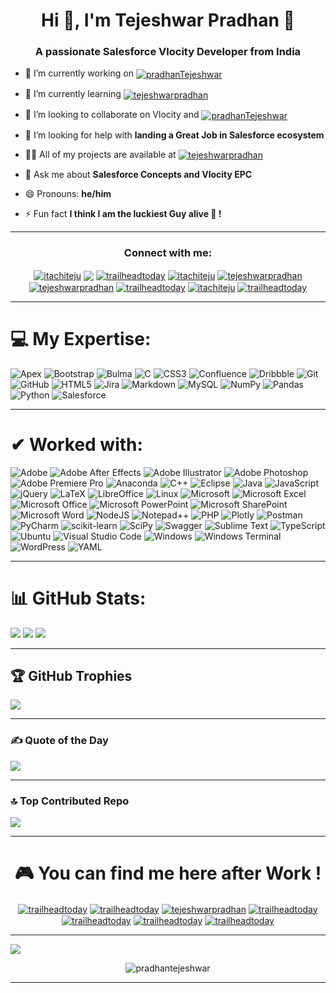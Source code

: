 <h1 align="center">Hi 👋, I'm Tejeshwar Pradhan 🙂</h1>
<h3 align="center">A passionate Salesforce Vlocity Developer from India</h3>

- 🔭 I’m currently working on <a href="https://github.com/pradhanTejeshwar/practiseSalesforceAdmin" target="blank"><img align="center" src="https://img.shields.io/badge/github-%23121011.svg?style=for-the-badge&logo=github&logoColor=white" alt="pradhanTejeshwar"/></a>

- 🌱 I’m currently learning <a href="https://www.salesforce.com/trailblazer/tpradhan17" target="blank"><img align="center" src="https://img.shields.io/badge/Apex-blue?style=for-the-badge&logo=salesforce&logoColor=white" alt="tejeshwarpradhan"/></a>

- 👯 I’m looking to collaborate on Vlocity and 
<a href="https://www.salesforce.com/trailblazer/tpradhan17" target="blank"><img align="center" src="https://img.shields.io/badge/Salesforce-blue?style=for-the-badge&logo=salesforce&logoColor=white" alt="pradhanTejeshwar"/></a>

- 🤝 I’m looking for help with **landing a Great Job in Salesforce ecosystem**

- 👨‍💻 All of my projects are available at 
<a href="https://linktr.ee/tejeshwarpradhan" target="blank"><img align="center" src="https://img.shields.io/badge/linktree-1de9b6?style=for-the-badge&logo=linktree&logoColor=white" alt="tejeshwarpradhan"/></a>


- 💬 Ask me about **Salesforce Concepts and Vlocity EPC**

- 😄 Pronouns: **he/him**

- ⚡ Fun fact **I think I am the luckiest Guy alive 💯 !**

---

<center>

<h3 align="center">Connect with me:</h3>
<p align="center">
<a href="https://dribbble.com/itachiteju" target="blank"><img align="center" src="https://img.shields.io/badge/Dribbble-EA4C89?style=for-the-badge&logo=dribbble&logoColor=white" alt="itachiteju"/></a>
<a href="https://www.freelancer.com/u/TejPradhan" target="blank"><img align="center" src="https://img.shields.io/badge/Freelancer-29B2FE?style=for-the-badge&logo=Freelancer&logoColor=white"/></a>
<a href="mailto:t1999pradhan@gmail.com" target="blank"><img align="center" src="https://img.shields.io/badge/Gmail-D14836?style=for-the-badge&logo=gmail&logoColor=white" alt="trailheadtoday"/></a>
<a href="https://profile.indeed.com/?hl=en_IN&co=IN&from=gnav-homepage" target="blank"><img align="center" src="https://img.shields.io/badge/indeed-003A9B?style=for-the-badge&logo=indeed&logoColor=white" alt="itachiteju"/></a>
<a href="https://linkedin.com/in/tejeshwarpradhan" target="blank"><img align="center" src="https://img.shields.io/badge/linkedin-%230077B5.svg?style=for-the-badge&logo=linkedin&logoColor=white" alt="tejeshwarpradhan"/></a>
<a href="https://linktr.ee/tejeshwarpradhan" target="blank"><img align="center" src="https://img.shields.io/badge/linktree-1de9b6?style=for-the-badge&logo=linktree&logoColor=white" alt="tejeshwarpradhan"/></a>
<a href="https://t.me/TejeshwarPradhan" target="blank"><img align="center" src="https://img.shields.io/badge/Telegram-2CA5E0?style=for-the-badge&logo=telegram&logoColor=white" alt="trailheadtoday"/></a>
<a href="https://www.upwork.com/freelancers/~010d583ed12274329d" target="blank"><img align="center" src="https://img.shields.io/badge/UpWork-6FDA44?style=for-the-badge&logo=Upwork&logoColor=white" alt="itachiteju"/></a>
<a href="https://www.youtube.com/@TrailheadToday" target="blank"><img align="center" src="https://img.shields.io/badge/YouTube-%23FF0000.svg?style=for-the-badge&logo=YouTube&logoColor=white" alt="trailheadtoday"/></a>
</p>

</center>

---

# 💻 My Expertise:
![Apex](https://img.shields.io/badge/Apex-blue?style=for-the-badge&logo=salesforce&logoColor=white) 
![Bootstrap](https://img.shields.io/badge/bootstrap-%238511FA.svg?style=for-the-badge&logo=bootstrap&logoColor=white) 
![Bulma](https://img.shields.io/badge/bulma-00D0B1?style=for-the-badge&logo=bulma&logoColor=white) 
![C](https://img.shields.io/badge/c-%2300599C.svg?style=for-the-badge&logo=c&logoColor=white) 
![CSS3](https://img.shields.io/badge/css3-%231572B6.svg?style=for-the-badge&logo=css3&logoColor=white) 
![Confluence](https://img.shields.io/badge/confluence-%23172BF4.svg?style=for-the-badge&logo=confluence&logoColor=white) 
![Dribbble](https://img.shields.io/badge/Dribbble-EA4C89?style=for-the-badge&logo=dribbble&logoColor=white) 
![Git](https://img.shields.io/badge/git-%23F05033.svg?style=for-the-badge&logo=git&logoColor=white) 
![GitHub](https://img.shields.io/badge/github-%23121011.svg?style=for-the-badge&logo=github&logoColor=white) 
![HTML5](https://img.shields.io/badge/html5-%23E34F26.svg?style=for-the-badge&logo=html5&logoColor=white) 
![Jira](https://img.shields.io/badge/jira-%230A0FFF.svg?style=for-the-badge&logo=jira&logoColor=white) 
![Markdown](https://img.shields.io/badge/markdown-%23000000.svg?style=for-the-badge&logo=markdown&logoColor=white) 
![MySQL](https://img.shields.io/badge/mysql-4479A1.svg?style=for-the-badge&logo=mysql&logoColor=white) 
![NumPy](https://img.shields.io/badge/numpy-%23013243.svg?style=for-the-badge&logo=numpy&logoColor=white) 
![Pandas](https://img.shields.io/badge/pandas-%23150458.svg?style=for-the-badge&logo=pandas&logoColor=white) 
![Python](https://img.shields.io/badge/python-3670A0?style=for-the-badge&logo=python&logoColor=ffdd54) 
![Salesforce](https://img.shields.io/badge/Salesforce-blue?style=for-the-badge&logo=salesforce&logoColor=white) 

---

# ✔ Worked with: 
![Adobe](https://img.shields.io/badge/adobe-%23FF0000.svg?style=for-the-badge&logo=adobe&logoColor=white) 
![Adobe After Effects](https://img.shields.io/badge/Adobe%20After%20Effects-9999FF.svg?style=for-the-badge&logo=Adobe%20After%20Effects&logoColor=white) 
![Adobe Illustrator](https://img.shields.io/badge/adobe%20illustrator-%23FF9A00.svg?style=for-the-badge&logo=adobe%20illustrator&logoColor=white) 
![Adobe Photoshop](https://img.shields.io/badge/adobe%20photoshop-%2331A8FF.svg?style=for-the-badge&logo=adobe%20photoshop&logoColor=white) 
![Adobe Premiere Pro](https://img.shields.io/badge/Adobe%20Premiere%20Pro-9999FF.svg?style=for-the-badge&logo=Adobe%20Premiere%20Pro&logoColor=white) 
![Anaconda](https://img.shields.io/badge/Anaconda-%2344A833.svg?style=for-the-badge&logo=anaconda&logoColor=white) 
![C++](https://img.shields.io/badge/c++-%2300599C.svg?style=for-the-badge&logo=c%2B%2B&logoColor=white) 
![Eclipse](https://img.shields.io/badge/Eclipse-FE7A16.svg?style=for-the-badge&logo=Eclipse&logoColor=white) 
![Java](https://img.shields.io/badge/java-%23ED8B00.svg?style=for-the-badge&logo=openjdk&logoColor=white) 
![JavaScript](https://img.shields.io/badge/javascript-%23323330.svg?style=for-the-badge&logo=javascript&logoColor=%23F7DF1E) 
![jQuery](https://img.shields.io/badge/jquery-%230769AD.svg?style=for-the-badge&logo=jquery&logoColor=white) 
![LaTeX](https://img.shields.io/badge/latex-%23008080.svg?style=for-the-badge&logo=latex&logoColor=white) 
![LibreOffice](https://img.shields.io/badge/LibreOffice-%2318A303?style=for-the-badge&logo=LibreOffice&logoColor=white) 
![Linux](https://img.shields.io/badge/Linux-FCC624?style=for-the-badge&logo=linux&logoColor=black) 
![Microsoft](https://img.shields.io/badge/Microsoft-0078D4?style=for-the-badge&logo=microsoft&logoColor=white) 
![Microsoft Excel](https://img.shields.io/badge/Microsoft_Excel-217346?style=for-the-badge&logo=microsoft-excel&logoColor=white) 
![Microsoft Office](https://img.shields.io/badge/Microsoft_Office-D83B01?style=for-the-badge&logo=microsoft-office&logoColor=white) 
![Microsoft PowerPoint](https://img.shields.io/badge/Microsoft_PowerPoint-B7472A?style=for-the-badge&logo=microsoft-powerpoint&logoColor=white) 
![Microsoft SharePoint ](https://img.shields.io/badge/Microsoft_SharePoint-0078D4?style=for-the-badge&logo=microsoft-sharepoint&logoColor=white) 
![Microsoft Word](https://img.shields.io/badge/Microsoft_Word-2B579A?style=for-the-badge&logo=microsoft-word&logoColor=white) 
![NodeJS](https://img.shields.io/badge/node.js-6DA55F?style=for-the-badge&logo=node.js&logoColor=white) 
![Notepad++](https://img.shields.io/badge/Notepad++-90E59A.svg?style=for-the-badge&logo=notepad%2b%2b&logoColor=black) 
![PHP](https://img.shields.io/badge/php-%23777BB4.svg?style=for-the-badge&logo=php&logoColor=white) 
![Plotly](https://img.shields.io/badge/Plotly-%233F4F75.svg?style=for-the-badge&logo=plotly&logoColor=white) 
![Postman](https://img.shields.io/badge/Postman-FF6C37?style=for-the-badge&logo=postman&logoColor=white) 
![PyCharm](https://img.shields.io/badge/pycharm-143?style=for-the-badge&logo=pycharm&logoColor=black&color=black&labelColor=green) 
![scikit-learn](https://img.shields.io/badge/scikit--learn-%23F7931E.svg?style=for-the-badge&logo=scikit-learn&logoColor=white) 
![SciPy](https://img.shields.io/badge/SciPy-%230C55A5.svg?style=for-the-badge&logo=scipy&logoColor=%white) 
![Swagger](https://img.shields.io/badge/-Swagger-%23Clojure?style=for-the-badge&logo=swagger&logoColor=white) 
![Sublime Text](https://img.shields.io/badge/sublime_text-%23575757.svg?style=for-the-badge&logo=sublime-text&logoColor=important) 
![TypeScript](https://img.shields.io/badge/typescript-%23007ACC.svg?style=for-the-badge&logo=typescript&logoColor=white) 
![Ubuntu](https://img.shields.io/badge/Ubuntu-E95420?style=for-the-badge&logo=ubuntu&logoColor=white) 
![Visual Studio Code](https://img.shields.io/badge/Visual%20Studio%20Code-0078d7.svg?style=for-the-badge&logo=visual-studio-code&logoColor=white) 
![Windows](https://img.shields.io/badge/Windows-0078D6?style=for-the-badge&logo=windows&logoColor=white) 
![Windows Terminal](https://img.shields.io/badge/Windows%20Terminal-%234D4D4D.svg?style=for-the-badge&logo=windows-terminal&logoColor=white) 
![WordPress](https://img.shields.io/badge/WordPress-%23117AC9.svg?style=for-the-badge&logo=WordPress&logoColor=white) 
![YAML](https://img.shields.io/badge/yaml-%23ffffff.svg?style=for-the-badge&logo=yaml&logoColor=151515)

---

# 📊 GitHub Stats:
![](https://github-readme-stats.vercel.app/api?username=pradhanTejeshwar&theme=github_dark&hide_border=false&include_all_commits=true&count_private=true)
[![](https://git-hub-streak-stats.vercel.app?user=pradhanTejeshwar&theme=github-dark-blue&date_format=j%20M%5B%20Y%5D&card_width=450)](https://git.io/streak-stats)
![](https://github-readme-stats.vercel.app/api/top-langs/?username=pradhanTejeshwar&theme=github_dark&hide_border=false&include_all_commits=true&count_private=true&layout=pie&card_width=450&langs_count=20&custom_title=Languages&exclude_repo=Data-Science)

---

## 🏆 GitHub Trophies
![](https://github-profile-trophy.vercel.app/?username=pradhanTejeshwar&theme=github_dark&no-frame=false&no-bg=true&margin-w=3)

---

### ✍️ Quote of the Day
![](https://quotes-github-readme.vercel.app/api?type=horizontal&theme=radical)

---

### 🔝 Top Contributed Repo
![](https://github-contributor-stats.vercel.app/api?username=pradhanTejeshwar&limit=5&theme=github_dark&combine_all_yearly_contributions=true)

---

<h1 align="center">🎮 You can find me here after Work !</h1>
<p align="center">
<a href="https://discord.gg/dtQ3nTgHNX" target="blank"><img align="center" src="https://img.shields.io/badge/Discord-%235865F2.svg?style=for-the-badge&logo=discord&logoColor=white" alt="trailheadtoday"/></a>
<a href="https://kick.com/acktvt" target="blank"><img align="center" src="https://img.shields.io/badge/kick-53FC18?style=for-the-badge&logo=kick&logoColor=white" alt="trailheadtoday"/></a>
<a href="https://linktr.ee/acktvt" target="blank"><img align="center" src="https://img.shields.io/badge/linktree-1de9b6?style=for-the-badge&logo=linktree&logoColor=white" alt="tejeshwarpradhan"/></a>
<a href="https://in.pinterest.com/tejeshwarpradha/" target="blank"><img align="center" src="https://img.shields.io/badge/Pinterest-%23E60023.svg?style=for-the-badge&logo=Pinterest&logoColor=white" alt="trailheadtoday"/></a>
<a href="https://www.twitch.tv/acktvt" target="blank"><img align="center" src="https://img.shields.io/badge/Twitch-%239146FF.svg?style=for-the-badge&logo=Twitch&logoColor=white" alt="trailheadtoday"/></a>
<a href="https://wa.me/+918617544275" target="blank"><img align="center" src="https://img.shields.io/badge/WhatsApp-25D366?style=for-the-badge&logo=whatsapp&logoColor=white" alt="trailheadtoday"/></a>
<a href="https://www.youtube.com/@acktvt" target="blank"><img align="center" src="https://img.shields.io/badge/YouTube-%23FF0000.svg?style=for-the-badge&logo=YouTube&logoColor=white" alt="trailheadtoday"/></a>
</p>

---

[![](https://visitcount.itsvg.in/api?id=pradhanTejeshwar&icon=10&color=1)](https://visitcount.itsvg.in)

<p align="center"> <img src="https://komarev.com/ghpvc/?username=pradhantejeshwar&label=Profile%20views&color=0e75b6&style=flat" alt="pradhantejeshwar" /> </p>

---
<!--
**pradhanTejeshwar/pradhanTejeshwar** is a ✨ _special_ ✨ repository because its `README.md` (this file) appears on your GitHub profile.
-->

